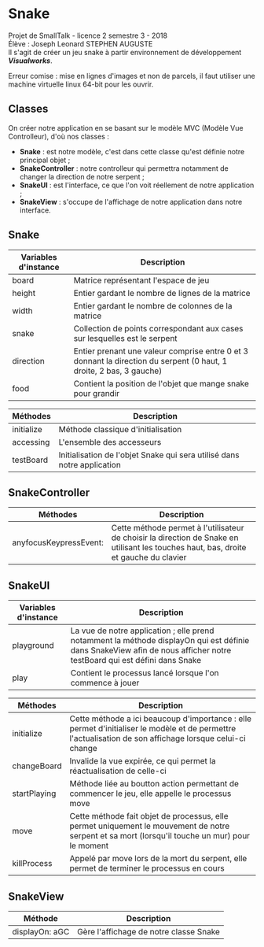 # Snake
Projet de SmallTalk  - licence 2 semestre 3 - 2018  
Élève : Joseph Leonard STEPHEN AUGUSTE  
Il s'agit de créer un jeu snake à partir environnement de développement **_Visualworks_**.  

Erreur comise : mise en lignes d'images et non de parcels, il faut utiliser une machine virtuelle linux 64-bit pour les ouvrir.

## Classes  

On créer notre application en se basant sur le modèle MVC (Modèle Vue Controlleur), d'où nos classes :
- **Snake** : est notre modèle, c'est dans cette classe qu'est définie notre principal objet ;
- **SnakeController** : notre controlleur qui permettra notamment de changer la direction de notre serpent ;
- **SnakeUI** : est l'interface, ce que l'on voit réellement de notre application ;
- **SnakeView** : s'occupe de l'affichage de notre application dans notre interface.

## Snake  

Variables d'instance | Description
---|---
board | Matrice représentant l'espace de jeu
height | Entier gardant le nombre de lignes de la matrice
width | Entier gardant le nombre de colonnes de la matrice
snake | Collection de points correspondant aux cases sur lesquelles est le serpent
direction | Entier prenant une valeur comprise entre 0 et 3 donnant la direction du serpent (0 haut, 1 droite, 2 bas, 3 gauche)
food | Contient la position de l'objet que mange snake pour grandir

Méthodes | Description
---|---
initialize | Méthode classique d'initialisation
accessing | L'ensemble des accesseurs 
testBoard | Initialisation de l'objet Snake qui sera utilisé dans notre application

## SnakeController

Méthodes | Description
---|---
anyfocusKeypressEvent: | Cette méthode permet à l'utilisateur de choisir la direction de Snake en utilisant les touches haut, bas, droite et gauche du clavier

## SnakeUI

Variables d'instance | Description
---|---
playground | La vue de notre application ; elle prend notamment la méthode displayOn qui est définie dans SnakeView afin de nous afficher notre testBoard qui est défini dans Snake
play | Contient le processus lancé lorsque l'on commence à jouer

Méthodes | Description
---|---
initialize | Cette méthode a ici beaucoup d'importance : elle permet d'initialiser le modèle et de permettre l'actualisation de son affichage lorsque celui-ci change
changeBoard | Invalide la vue expirée, ce qui permet la réactualisation de celle-ci
startPlaying | Méthode liée au boutton action permettant de commencer le jeu, elle appelle le processus move
move | Cette méthode fait objet de processus, elle permet uniquement le mouvement de notre serpent et sa mort (lorsqu'il touche un mur) pour le moment
killProcess | Appelé par move lors de la mort du serpent, elle permet de terminer le processus en cours

## SnakeView

Méthode | Description
---|---
displayOn: aGC | Gère l'affichage de notre classe Snake